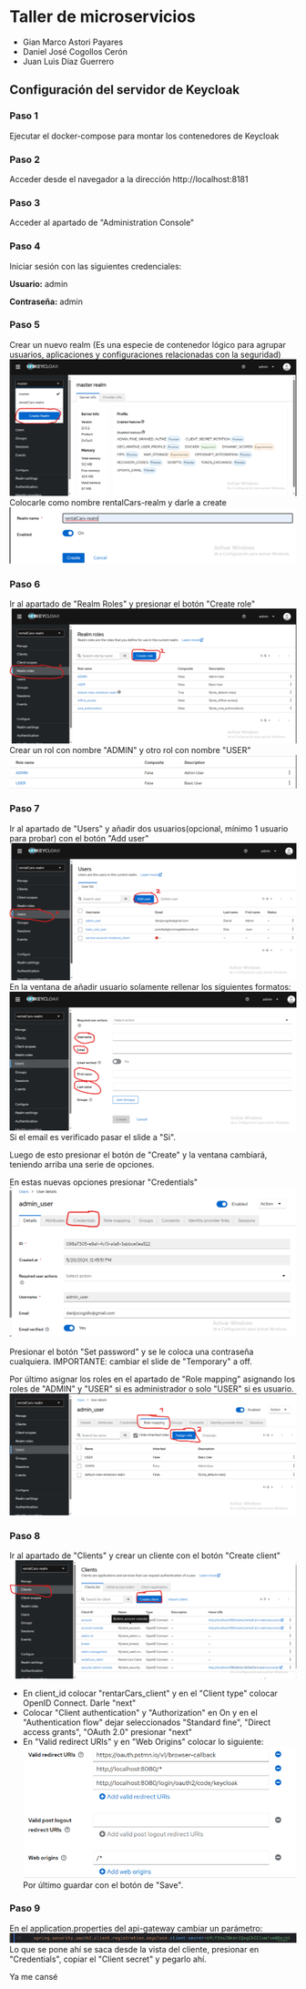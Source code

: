 # Taller de microservicios
* Gian Marco Astori Payares
* Daniel José Cogollos Cerón
* Juan Luis Díaz Guerrero

## Configuración del servidor de Keycloak
### Paso 1
Ejecutar el docker-compose para montar los contenedores de Keycloak
### Paso 2
Acceder desde el navegador a la dirección http://localhost:8181
### Paso 3
Acceder al apartado de "Administration Console"
### Paso 4
Iniciar sesión con las siguientes credenciales:

**Usuario:** admin

**Contraseña:** admin
### Paso 5
Crear un nuevo realm (Es una especie de contenedor lógico para agrupar usuarios, aplicaciones y configuraciones relacionadas con la seguridad)
![Imagen](src/step5.png)
Colocarle como nombre rentalCars-realm y darle a create
![Imagen](src/step5-1.png)
### Paso 6
Ir al apartado de "Realm Roles" y presionar el botón "Create role"
![Imagen](src/step6.png)
Crear un rol con nombre "ADMIN" y otro rol con nombre "USER"
![Imagen](src/step6-1.png)
### Paso 7
Ir al apartado de "Users" y añadir dos usuarios(opcional, mínimo 1 usuario para probar) con el botón "Add user"
![Imagen](src/step7.png)
En la ventana de añadir usuario solamente rellenar los siguientes formatos:
![Imagen](src/step7-1.png)
Si el email es verificado pasar el slide a "Si".

Luego de esto presionar el botón de "Create" y la ventana cambiará, teniendo arriba una serie de opciones.

En estas nuevas opciones presionar "Credentials"
![Imagen](src/step7-2.png)

Presionar el botón "Set password" y se le coloca una contraseña cualquiera.
IMPORTANTE: cambiar el slide de "Temporary" a off.

Por último asignar los roles en el apartado de "Role mapping" asignando los roles de "ADMIN" y "USER" si es administrador o solo "USER" si es usuario.
![Imagen](src/step7-3.png)
### Paso 8
Ir al apartado de "Clients" y crear un cliente con el botón "Create client"
![Imagen](src/step8.png)
* En client_id colocar "rentarCars_client" y en el "Client type" colocar OpenID Connect. Darle "next"
* Colocar "Client authentication" y "Authorization" en On y en el "Authentication flow" dejar seleccionados "Standard fine", "Direct access grants", "OAuth 2.0" presionar "next"
* En "Valid redirect URIs" y en "Web Origins" colocar lo siguiente:
![Imagen](src/Step8-1.png)
Por último guardar con el botón de "Save".

### Paso 9
En el application.properties del api-gateway cambiar un parámetro:
![Imagen](src/Step9.png)
Lo que se pone ahí se saca desde la vista del cliente, presionar en "Credentials", copiar el "Client secret" y pegarlo ahí.

Ya me cansé
